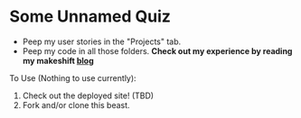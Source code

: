 # Some Unnamed Quiz

* Peep my user stories in the "Projects" tab.
* Peep my code in all those folders. 
**Check out my experience by reading my makeshift [blog](https://github.com/gracehartzell/galvanizeQ2/blob/master/comps/blog.md)**

To Use (Nothing to use currently):
1. Check out the deployed site! (TBD)
2. Fork and/or clone this beast.
